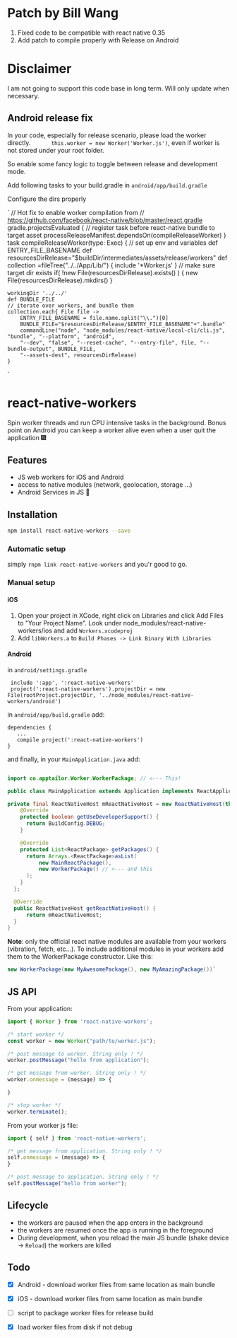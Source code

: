 #  Patch by Bill Wang
1. Fixed code to be compatible with react native 0.35
2. Add patch to compile properly with Release on Android

# Disclaimer

I am not going to support this code base in long term. Will only update when necessary.


## Android release fix

In your code, especially for release scenario, please load the worker directly.
`      this.worker = new Worker('Worker.js')`, even if worker is not stored under your root folder.

So enable some fancy logic to toggle between release and development mode.

Add following tasks to your build.gradle in `android/app/build.gradle`

Configure the dirs properly

`
// Hot fix to enable worker compilation from 
// https://github.com/facebook/react-native/blob/master/react.gradle
gradle.projectsEvaluated {
	// register task before react-native bundle to target asset
    processReleaseManifest.dependsOn(compileReleaseWorker)
}
task compileReleaseWorker(type: Exec) {
	// set up env and variables
	def ENTRY_FILE_BASENAME 
	def resourcesDirRelease="$buildDir/intermediates/assets/release/workers"
	def collection =fileTree("../../App/Lib/") {
		include '*Worker.js'
	}
	// make sure target dir exists
	if( !new File(resourcesDirRelease).exists() ) {
  		new File(resourcesDirRelease).mkdirs()
	}
	
	workingDir '../../'
	def BUNDLE_FILE
	// iterate over workers, and bundle them
	collection.each{ File file ->
		ENTRY_FILE_BASENAME = file.name.split("\\.")[0]
		BUNDLE_FILE="$resourcesDirRelease/$ENTRY_FILE_BASENAME"+".bundle"
		commandLine("node", "node_modules/react-native/local-cli/cli.js", "bundle", "--platform", "android", 
		"--dev", "false", "--reset-cache", "--entry-file", file, "--bundle-output", BUNDLE_FILE, 
		"--assets-dest", resourcesDirRelease)
    }
 `






# react-native-workers

Spin worker threads and run CPU intensive tasks in the background. Bonus point on Android you can keep a worker alive even when a user quit the application :fireworks:

## Features
- JS web workers for iOS and Android
- access to native modules (network, geolocation, storage ...)
- Android Services in JS :tada:

## Installation

```bash
npm install react-native-workers --save
```

### Automatic setup

simply `rnpm link react-native-workers` and you'r good to go.

### Manual setup

#### iOS

1. Open your project in XCode, right click on Libraries and click Add Files to "Your Project Name". Look under node_modules/react-native-workers/ios and add `Workers.xcodeproj`
2. Add `libWorkers.a` to `Build Phases -> Link Binary With Libraries`

#### Android

in `android/settings.gradle`

```
 include ':app', ':react-native-workers'
 project(':react-native-workers').projectDir = new File(rootProject.projectDir, '../node_modules/react-native-workers/android')
 ```

in `android/app/build.gradle` add:

```
dependencies {
   ...
   compile project(':react-native-workers')
}
```

and finally, in your `MainApplication.java` add:

```java

import co.apptailor.Worker.WorkerPackage; // <--- This!

public class MainApplication extends Application implements ReactApplication {

private final ReactNativeHost mReactNativeHost = new ReactNativeHost(this) {
    @Override
    protected boolean getUseDeveloperSupport() {
      return BuildConfig.DEBUG;
    }

    @Override
    protected List<ReactPackage> getPackages() {
      return Arrays.<ReactPackage>asList(
          new MainReactPackage(),
          new WorkerPackage() // <--- and this
      );
    }
  };

  @Override
  public ReactNativeHost getReactNativeHost() {
      return mReactNativeHost;
  }
}

```

**Note**: only the official react native modules are available from your workers (vibration, fetch, etc...). To include additional modules in your workers add them to the WorkerPackage constructor. Like this:

```java
new WorkerPackage(new MyAwesomePackage(), new MyAmazingPackage())`
```

## JS API

From your application:
```js
import { Worker } from 'react-native-workers';

/* start worker */
const worker = new Worker("path/to/worker.js");

/* post message to worker. String only ! */
worker.postMessage("hello from application");

/* get message from worker. String only ! */
worker.onmessage = (message) => {

}

/* stop worker */
worker.terminate();

```

From your worker js file:
```js
import { self } from 'react-native-workers';

/* get message from application. String only ! */
self.onmessage = (message) => {
}

/* post message to application. String only ! */
self.postMessage("hello from worker");
```

## Lifecycle

- the workers are paused when the app enters in the background
- the workers are resumed once the app is running in the foreground
- During development, when you reload the main JS bundle (shake device -> `Reload`) the workers are killed

## Todo

- [x] Android - download worker files from same location as main bundle
- [x] iOS - download worker files from same location as main bundle
- [ ] script to package worker files for release build
- [x] load worker files from disk if not debug



